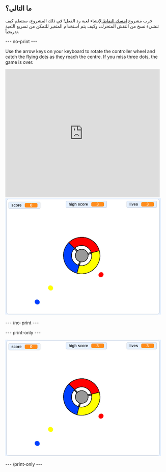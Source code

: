 ## ما التالي؟

جرب مشروع [ امسك النقاط ](https://projects.raspberrypi.org/en/projects/catch-the-dots?utm_source=pathway&utm_medium=whatnext&utm_campaign=projects) لإنشاء لعبة رد الفعل! في ذلك المشروع، ستتعلم كيف تنشيء نسخ من النقش المتحرك، وكيف يتم استخدام المتغير للتمكن من تسريع اللعبة تدريجياً.

\--- no-print \---

Use the arrow keys on your keyboard to rotate the controller wheel and catch the flying dots as they reach the centre. If you miss three dots, the game is over.

<div class="scratch-preview">
  <iframe allowtransparency="true" width="485" height="402" src="https://scratch.mit.edu/projects/embed/252923761/?autostart=false" frameborder="0" scrolling="no"></iframe>
  <img src="images/dots-final.png">
</div>

\--- /no-print \---

\--- print-only \---

![Dots screenshot](images/dots-final.png)

\--- /print-only \---
